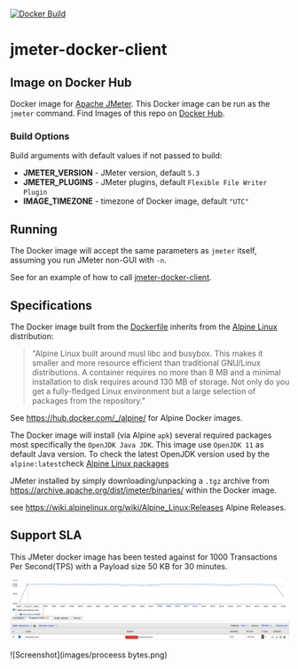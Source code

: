 [![Docker Build](https://img.shields.io/docker/automated/justb4/jmeter.svg)](https://hub.docker.com/r/justb4/jmeter)

# jmeter-docker-client
## Image on Docker Hub

Docker image for [Apache JMeter](http://jmeter.apache.org).
This Docker image can be run as the ``jmeter`` command. 
Find Images of this repo on [Docker Hub](https://hub.docker.com/r/justb4/jmeter).

### Build Options

Build arguments with default values if not passed to build:

- **JMETER_VERSION** - JMeter version, default ``5.3``
- **JMETER_PLUGINS** - JMeter plugins, default ``Flexible File Writer Plugin``
- **IMAGE_TIMEZONE** - timezone of Docker image, default ``"UTC"``

## Running

The Docker image will accept the same parameters as ``jmeter`` itself, assuming
you run JMeter non-GUI with ``-n``.

See for an example of how to call [jmeter-docker-client](https://github.com/dilshan5/jmeter-docker-client-example).

## Specifications

The Docker image built from the 
[Dockerfile](Dockerfile) inherits from the [Alpine Linux](https://www.alpinelinux.org) distribution:

> "Alpine Linux built around musl libc and busybox. This makes it smaller 
> and more resource efficient than traditional GNU/Linux distributions. 
> A container requires no more than 8 MB and a minimal installation to disk 
> requires around 130 MB of storage. 
> Not only do you get a fully-fledged Linux environment but a large selection of packages from the repository."

See https://hub.docker.com/_/alpine/ for Alpine Docker images.

The Docker image will install (via Alpine ``apk``) several required packages most specifically
the ``OpenJDK Java JDK``.  This image use ``OpenJDK 11`` as default Java version. To check the latest OpenJDK version 
used by the ``alpine:latest``check [Alpine Linux packages](https://pkgs.alpinelinux.org/packages)

JMeter installed by simply downloading/unpacking a ``.tgz`` archive
from https://archive.apache.org/dist/jmeter/binaries/ within the Docker image.

see https://wiki.alpinelinux.org/wiki/Alpine_Linux:Releases Alpine Releases.

## Support SLA

This JMeter docker image has been tested against for 1000 Transactions Per Second(TPS) with a Payload size 50 KB for 30 minutes.

![Screenshot](images/tps_1000.png)

![Screenshot](images/proceess bytes.png)